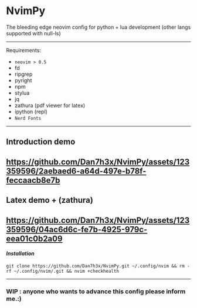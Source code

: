 # NvimPy

The bleeding edge neovim config for python + lua development (other langs supported with null-ls)

---

Requirements:

- `neovim > 0.5`
- fd
- ripgrep
- pyright
- npm
- stylua
- jq
- zathura (pdf viewer for latex)
- ipython (repl)
- `Nerd Fonts`

---
## Introduction demo
https://github.com/Dan7h3x/NvimPy/assets/123359596/2aebaed6-a64d-497e-b78f-feccaacb8e7b
---
## Latex demo + (zathura)
https://github.com/Dan7h3x/NvimPy/assets/123359596/04ac6d6c-fe7b-4925-979c-eea01c0b2a09
---

#### **_Installation_**

```unix
git clone https://github.com/Dan7h3x/NvimPy.git ~/.config/nvim && rm -rf ~/.config/nvim/.git && nvim +checkhealth
```

--- 
### WIP : anyone who wants to advance this config please inform me.:)
